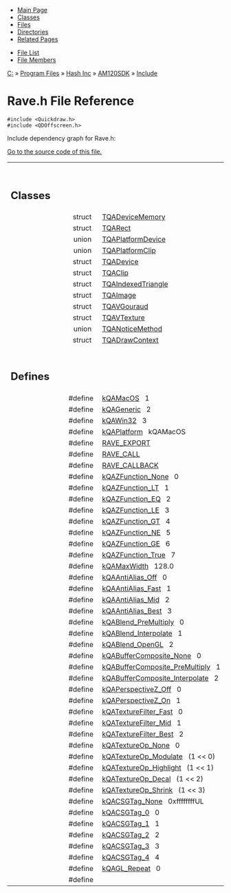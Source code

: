 <div class="tabs">

- [Main Page](index.md)
- [Classes](annotated.md)
- <span id="current">[Files](files.md)</span>
- [Directories](dirs.md)
- [Related Pages](pages.md)

</div>

<div class="tabs">

- [File List](files.md)
- [File Members](globals.md)

</div>

<div class="nav">

<a href="dir_C_3A_2F.md" class="el">C:</a> » <a href="dir_C_3A_2FProgram_20Files_2F.md" class="el">Program Files</a> » <a href="dir_C_3A_2FProgram_20Files_2FHash_20Inc_2F.md" class="el">Hash Inc</a> » <a href="dir_C_3A_2FProgram_20Files_2FHash_20Inc_2FAM120SDK_2F.md" class="el">AM120SDK</a> » <a href="dir_C_3A_2FProgram_20Files_2FHash_20Inc_2FAM120SDK_2FInclude_2F.md" class="el">Include</a>

</div>

# Rave.h File Reference

`#include <Quickdraw.h>`  
`#include <QDOffscreen.h>`  

Include dependency graph for Rave.h:

<span class="image placeholder" original-image-src="Rave_8h__incl.gif" original-image-title="" border="0" usemap="#C:/Program Files/Hash Inc/AM120SDK/Include/Rave.h_map"></span>

[Go to the source code of this file.](Rave_8h-source.md)

<table data-border="0" data-cellpadding="0" data-cellspacing="0">
<colgroup>
<col style="width: 50%" />
<col style="width: 50%" />
</colgroup>
<tbody>
<tr>
<td></td>
<td></td>
</tr>
<tr>
<td colspan="2"><br />
&#10;<h2 id="classes">Classes</h2></td>
</tr>
<tr>
<td class="memItemLeft" style="text-align: right;" data-nowrap="" data-valign="top">struct  </td>
<td class="memItemRight" data-valign="bottom"><a href="structTQADeviceMemory.md" class="el">TQADeviceMemory</a></td>
</tr>
<tr>
<td class="memItemLeft" style="text-align: right;" data-nowrap="" data-valign="top">struct  </td>
<td class="memItemRight" data-valign="bottom"><a href="structTQARect.md" class="el">TQARect</a></td>
</tr>
<tr>
<td class="memItemLeft" style="text-align: right;" data-nowrap="" data-valign="top">union  </td>
<td class="memItemRight" data-valign="bottom"><a href="unionTQAPlatformDevice.md" class="el">TQAPlatformDevice</a></td>
</tr>
<tr>
<td class="memItemLeft" style="text-align: right;" data-nowrap="" data-valign="top">union  </td>
<td class="memItemRight" data-valign="bottom"><a href="unionTQAPlatformClip.md" class="el">TQAPlatformClip</a></td>
</tr>
<tr>
<td class="memItemLeft" style="text-align: right;" data-nowrap="" data-valign="top">struct  </td>
<td class="memItemRight" data-valign="bottom"><a href="structTQADevice.md" class="el">TQADevice</a></td>
</tr>
<tr>
<td class="memItemLeft" style="text-align: right;" data-nowrap="" data-valign="top">struct  </td>
<td class="memItemRight" data-valign="bottom"><a href="structTQAClip.md" class="el">TQAClip</a></td>
</tr>
<tr>
<td class="memItemLeft" style="text-align: right;" data-nowrap="" data-valign="top">struct  </td>
<td class="memItemRight" data-valign="bottom"><a href="structTQAIndexedTriangle.md" class="el">TQAIndexedTriangle</a></td>
</tr>
<tr>
<td class="memItemLeft" style="text-align: right;" data-nowrap="" data-valign="top">struct  </td>
<td class="memItemRight" data-valign="bottom"><a href="structTQAImage.md" class="el">TQAImage</a></td>
</tr>
<tr>
<td class="memItemLeft" style="text-align: right;" data-nowrap="" data-valign="top">struct  </td>
<td class="memItemRight" data-valign="bottom"><a href="structTQAVGouraud.md" class="el">TQAVGouraud</a></td>
</tr>
<tr>
<td class="memItemLeft" style="text-align: right;" data-nowrap="" data-valign="top">struct  </td>
<td class="memItemRight" data-valign="bottom"><a href="structTQAVTexture.md" class="el">TQAVTexture</a></td>
</tr>
<tr>
<td class="memItemLeft" style="text-align: right;" data-nowrap="" data-valign="top">union  </td>
<td class="memItemRight" data-valign="bottom"><a href="unionTQANoticeMethod.md" class="el">TQANoticeMethod</a></td>
</tr>
<tr>
<td class="memItemLeft" style="text-align: right;" data-nowrap="" data-valign="top">struct  </td>
<td class="memItemRight" data-valign="bottom"><a href="structTQADrawContext.md" class="el">TQADrawContext</a></td>
</tr>
<tr>
<td colspan="2"><br />
&#10;<h2 id="defines">Defines</h2></td>
</tr>
<tr>
<td class="memItemLeft" style="text-align: right;" data-nowrap="" data-valign="top">#define </td>
<td class="memItemRight" data-valign="bottom"><a href="Rave_8h.md#7e91f67cc064c9426c52e9f71cd96e5c" class="el">kQAMacOS</a>   1</td>
</tr>
<tr>
<td class="memItemLeft" style="text-align: right;" data-nowrap="" data-valign="top">#define </td>
<td class="memItemRight" data-valign="bottom"><a href="Rave_8h.md#d936efc53fdd5eb9f1649747f73d7c62" class="el">kQAGeneric</a>   2</td>
</tr>
<tr>
<td class="memItemLeft" style="text-align: right;" data-nowrap="" data-valign="top">#define </td>
<td class="memItemRight" data-valign="bottom"><a href="Rave_8h.md#129ab5af99f702b07a1c9b4be257ce69" class="el">kQAWin32</a>   3</td>
</tr>
<tr>
<td class="memItemLeft" style="text-align: right;" data-nowrap="" data-valign="top">#define </td>
<td class="memItemRight" data-valign="bottom"><a href="Rave_8h.md#527fe3dfecc9bd1b6bed2c25727ee65f" class="el">kQAPlatform</a>   kQAMacOS</td>
</tr>
<tr>
<td class="memItemLeft" style="text-align: right;" data-nowrap="" data-valign="top">#define </td>
<td class="memItemRight" data-valign="bottom"><a href="Rave_8h.md#f48010360aa236b33169f50514c247a0" class="el">RAVE_EXPORT</a></td>
</tr>
<tr>
<td class="memItemLeft" style="text-align: right;" data-nowrap="" data-valign="top">#define </td>
<td class="memItemRight" data-valign="bottom"><a href="Rave_8h.md#013a9bd80886772eb7aaef70aca23898" class="el">RAVE_CALL</a></td>
</tr>
<tr>
<td class="memItemLeft" style="text-align: right;" data-nowrap="" data-valign="top">#define </td>
<td class="memItemRight" data-valign="bottom"><a href="Rave_8h.md#00c957e90725ca9508ca99972fffc092" class="el">RAVE_CALLBACK</a></td>
</tr>
<tr>
<td class="memItemLeft" style="text-align: right;" data-nowrap="" data-valign="top">#define </td>
<td class="memItemRight" data-valign="bottom"><a href="Rave_8h.md#e64f0e57c432747f1cbee82302e0454b" class="el">kQAZFunction_None</a>   0</td>
</tr>
<tr>
<td class="memItemLeft" style="text-align: right;" data-nowrap="" data-valign="top">#define </td>
<td class="memItemRight" data-valign="bottom"><a href="Rave_8h.md#eb6688e5c950c88c941eeb6655a3e8e2" class="el">kQAZFunction_LT</a>   1</td>
</tr>
<tr>
<td class="memItemLeft" style="text-align: right;" data-nowrap="" data-valign="top">#define </td>
<td class="memItemRight" data-valign="bottom"><a href="Rave_8h.md#2d478fcfbee69538778dfdc4682da861" class="el">kQAZFunction_EQ</a>   2</td>
</tr>
<tr>
<td class="memItemLeft" style="text-align: right;" data-nowrap="" data-valign="top">#define </td>
<td class="memItemRight" data-valign="bottom"><a href="Rave_8h.md#c46ea862bb2b3c21fc101e399dad4859" class="el">kQAZFunction_LE</a>   3</td>
</tr>
<tr>
<td class="memItemLeft" style="text-align: right;" data-nowrap="" data-valign="top">#define </td>
<td class="memItemRight" data-valign="bottom"><a href="Rave_8h.md#00e33c7b7ff983b14a00dfc614d28c4e" class="el">kQAZFunction_GT</a>   4</td>
</tr>
<tr>
<td class="memItemLeft" style="text-align: right;" data-nowrap="" data-valign="top">#define </td>
<td class="memItemRight" data-valign="bottom"><a href="Rave_8h.md#98f5d1263355e6a2aafd1f09a9e3d011" class="el">kQAZFunction_NE</a>   5</td>
</tr>
<tr>
<td class="memItemLeft" style="text-align: right;" data-nowrap="" data-valign="top">#define </td>
<td class="memItemRight" data-valign="bottom"><a href="Rave_8h.md#30e122e65beee6ac02dcfd142b9b55ad" class="el">kQAZFunction_GE</a>   6</td>
</tr>
<tr>
<td class="memItemLeft" style="text-align: right;" data-nowrap="" data-valign="top">#define </td>
<td class="memItemRight" data-valign="bottom"><a href="Rave_8h.md#410665d4b0fb3a6c5f0d2baa9dc2cc8b" class="el">kQAZFunction_True</a>   7</td>
</tr>
<tr>
<td class="memItemLeft" style="text-align: right;" data-nowrap="" data-valign="top">#define </td>
<td class="memItemRight" data-valign="bottom"><a href="Rave_8h.md#d81059cd2a15e9254bf088db7c48b736" class="el">kQAMaxWidth</a>   128.0</td>
</tr>
<tr>
<td class="memItemLeft" style="text-align: right;" data-nowrap="" data-valign="top">#define </td>
<td class="memItemRight" data-valign="bottom"><a href="Rave_8h.md#059b4666b4d4e4e7ffd29f24716fffb8" class="el">kQAAntiAlias_Off</a>   0</td>
</tr>
<tr>
<td class="memItemLeft" style="text-align: right;" data-nowrap="" data-valign="top">#define </td>
<td class="memItemRight" data-valign="bottom"><a href="Rave_8h.md#110e3d9390995e428399b95432159034" class="el">kQAAntiAlias_Fast</a>   1</td>
</tr>
<tr>
<td class="memItemLeft" style="text-align: right;" data-nowrap="" data-valign="top">#define </td>
<td class="memItemRight" data-valign="bottom"><a href="Rave_8h.md#8a1c716f056800c337babc7d33155b63" class="el">kQAAntiAlias_Mid</a>   2</td>
</tr>
<tr>
<td class="memItemLeft" style="text-align: right;" data-nowrap="" data-valign="top">#define </td>
<td class="memItemRight" data-valign="bottom"><a href="Rave_8h.md#6b4fe6464c134b53a43ccbd29cb87117" class="el">kQAAntiAlias_Best</a>   3</td>
</tr>
<tr>
<td class="memItemLeft" style="text-align: right;" data-nowrap="" data-valign="top">#define </td>
<td class="memItemRight" data-valign="bottom"><a href="Rave_8h.md#1b50cff336460ea66a8d876963bc3a2e" class="el">kQABlend_PreMultiply</a>   0</td>
</tr>
<tr>
<td class="memItemLeft" style="text-align: right;" data-nowrap="" data-valign="top">#define </td>
<td class="memItemRight" data-valign="bottom"><a href="Rave_8h.md#d3cdba524e9392230738c31ef113da6c" class="el">kQABlend_Interpolate</a>   1</td>
</tr>
<tr>
<td class="memItemLeft" style="text-align: right;" data-nowrap="" data-valign="top">#define </td>
<td class="memItemRight" data-valign="bottom"><a href="Rave_8h.md#dc70419a2a471714d8e6e31cec3a72ae" class="el">kQABlend_OpenGL</a>   2</td>
</tr>
<tr>
<td class="memItemLeft" style="text-align: right;" data-nowrap="" data-valign="top">#define </td>
<td class="memItemRight" data-valign="bottom"><a href="Rave_8h.md#6190208f6b0d945a2a8e4be668e0e2da" class="el">kQABufferComposite_None</a>   0</td>
</tr>
<tr>
<td class="memItemLeft" style="text-align: right;" data-nowrap="" data-valign="top">#define </td>
<td class="memItemRight" data-valign="bottom"><a href="Rave_8h.md#8a45cc811197fca31e7e767f5c82f61a" class="el">kQABufferComposite_PreMultiply</a>   1</td>
</tr>
<tr>
<td class="memItemLeft" style="text-align: right;" data-nowrap="" data-valign="top">#define </td>
<td class="memItemRight" data-valign="bottom"><a href="Rave_8h.md#cc12a86653e54696ee772f0ed0005365" class="el">kQABufferComposite_Interpolate</a>   2</td>
</tr>
<tr>
<td class="memItemLeft" style="text-align: right;" data-nowrap="" data-valign="top">#define </td>
<td class="memItemRight" data-valign="bottom"><a href="Rave_8h.md#5e48557778f27b0482c214ec1055704d" class="el">kQAPerspectiveZ_Off</a>   0</td>
</tr>
<tr>
<td class="memItemLeft" style="text-align: right;" data-nowrap="" data-valign="top">#define </td>
<td class="memItemRight" data-valign="bottom"><a href="Rave_8h.md#7d952f3f95b5cbd4dbe5a529e8f5d206" class="el">kQAPerspectiveZ_On</a>   1</td>
</tr>
<tr>
<td class="memItemLeft" style="text-align: right;" data-nowrap="" data-valign="top">#define </td>
<td class="memItemRight" data-valign="bottom"><a href="Rave_8h.md#016a33c512f4919f2503d24854a666bb" class="el">kQATextureFilter_Fast</a>   0</td>
</tr>
<tr>
<td class="memItemLeft" style="text-align: right;" data-nowrap="" data-valign="top">#define </td>
<td class="memItemRight" data-valign="bottom"><a href="Rave_8h.md#7d96054a882da4514776075848d31301" class="el">kQATextureFilter_Mid</a>   1</td>
</tr>
<tr>
<td class="memItemLeft" style="text-align: right;" data-nowrap="" data-valign="top">#define </td>
<td class="memItemRight" data-valign="bottom"><a href="Rave_8h.md#3b8a970938bc895c55c5e8caeec9d341" class="el">kQATextureFilter_Best</a>   2</td>
</tr>
<tr>
<td class="memItemLeft" style="text-align: right;" data-nowrap="" data-valign="top">#define </td>
<td class="memItemRight" data-valign="bottom"><a href="Rave_8h.md#9c57e814f784e85732680d5442112f2d" class="el">kQATextureOp_None</a>   0</td>
</tr>
<tr>
<td class="memItemLeft" style="text-align: right;" data-nowrap="" data-valign="top">#define </td>
<td class="memItemRight" data-valign="bottom"><a href="Rave_8h.md#4bfc48fe15bbe2edf0d590a5b5cd95a6" class="el">kQATextureOp_Modulate</a>   (1 &lt;&lt; 0)</td>
</tr>
<tr>
<td class="memItemLeft" style="text-align: right;" data-nowrap="" data-valign="top">#define </td>
<td class="memItemRight" data-valign="bottom"><a href="Rave_8h.md#acf459b42ae2e514a4bd24aceaa26c6b" class="el">kQATextureOp_Highlight</a>   (1 &lt;&lt; 1)</td>
</tr>
<tr>
<td class="memItemLeft" style="text-align: right;" data-nowrap="" data-valign="top">#define </td>
<td class="memItemRight" data-valign="bottom"><a href="Rave_8h.md#9d148ecedd6bbd3b6d20c7aedf0ab285" class="el">kQATextureOp_Decal</a>   (1 &lt;&lt; 2)</td>
</tr>
<tr>
<td class="memItemLeft" style="text-align: right;" data-nowrap="" data-valign="top">#define </td>
<td class="memItemRight" data-valign="bottom"><a href="Rave_8h.md#4956a24adf2fcd2711280ea179eaae23" class="el">kQATextureOp_Shrink</a>   (1 &lt;&lt; 3)</td>
</tr>
<tr>
<td class="memItemLeft" style="text-align: right;" data-nowrap="" data-valign="top">#define </td>
<td class="memItemRight" data-valign="bottom"><a href="Rave_8h.md#0890a128b2108a66f24fcc0bb56869a0" class="el">kQACSGTag_None</a>   0xffffffffUL</td>
</tr>
<tr>
<td class="memItemLeft" style="text-align: right;" data-nowrap="" data-valign="top">#define </td>
<td class="memItemRight" data-valign="bottom"><a href="Rave_8h.md#befcecd077c9f891cbc57732d2d1a23b" class="el">kQACSGTag_0</a>   0</td>
</tr>
<tr>
<td class="memItemLeft" style="text-align: right;" data-nowrap="" data-valign="top">#define </td>
<td class="memItemRight" data-valign="bottom"><a href="Rave_8h.md#c4304c0d2178febd0f2be6db8ba221a2" class="el">kQACSGTag_1</a>   1</td>
</tr>
<tr>
<td class="memItemLeft" style="text-align: right;" data-nowrap="" data-valign="top">#define </td>
<td class="memItemRight" data-valign="bottom"><a href="Rave_8h.md#890cde001ef7303d8daf2579bd73fbf4" class="el">kQACSGTag_2</a>   2</td>
</tr>
<tr>
<td class="memItemLeft" style="text-align: right;" data-nowrap="" data-valign="top">#define </td>
<td class="memItemRight" data-valign="bottom"><a href="Rave_8h.md#30e96361a6686118bc221622a70445d5" class="el">kQACSGTag_3</a>   3</td>
</tr>
<tr>
<td class="memItemLeft" style="text-align: right;" data-nowrap="" data-valign="top">#define </td>
<td class="memItemRight" data-valign="bottom"><a href="Rave_8h.md#3039fe1b8a158c144f8d867fda732951" class="el">kQACSGTag_4</a>   4</td>
</tr>
<tr>
<td class="memItemLeft" style="text-align: right;" data-nowrap="" data-valign="top">#define </td>
<td class="memItemRight" data-valign="bottom"><a href="Rave_8h.md#db06f3a831e29a1c6920c6040abf1d48" class="el">kQAGL_Repeat</a>   0</td>
</tr>
<tr>
<td class="memItemLeft" style="text-align: right;" data-nowrap="" data-valign="top">#define </td>
<td class="memItemRight" data-valign="bottom"><a href="Rave_8h.md#9b5e063e0c4a